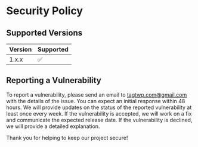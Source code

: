 # Security Policy

## Supported Versions

| Version | Supported          |
|---------| ------------------ |
| 1.x.x   | :white_check_mark: |

## Reporting a Vulnerability

To report a vulnerability, please send an email to tagtwp.com@gmail.com with the details of the issue. You can expect an initial response within 48 hours. We will provide updates on the status of the reported vulnerability at least once every week.
If the vulnerability is accepted, we will work on a fix and communicate the expected release date. If the vulnerability is declined, we will provide a detailed explanation.

Thank you for helping to keep our project secure!
